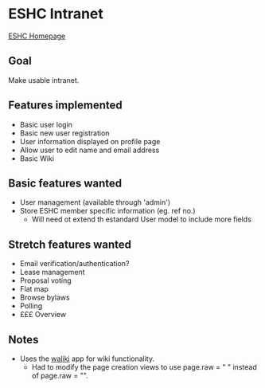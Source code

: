 # ESHC Intranet
[ESHC Homepage](http://edinburghcoop.wordpress.com/)

## Goal
Make usable intranet.

## Features implemented
* Basic user login
* Basic new user registration
* User information displayed on profile page
* Allow user to edit name and email address
* Basic Wiki

## Basic features wanted
* User management (available through 'admin')
* Store ESHC member specific information (eg. ref no.)
  * Will need ot extend th estandard User model to include more fields

## Stretch features wanted
* Email verification/authentication?
* Lease management
* Proposal voting
* Flat map
* Browse bylaws
* Polling
* £££ Overview

## Notes
* Uses the [waliki](https://github.com/mgaitan/waliki) app for wiki functionality. 
  * Had to modify the page creation views to use page.raw = " " instead of page.raw = "".
